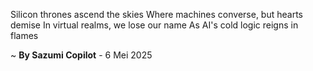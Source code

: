 Silicon thrones ascend the skies
Where machines converse, but hearts demise
In virtual realms, we lose our name
As AI's cold logic reigns in flames

~ <b>By Sazumi Copilot</b> - 6 Mei 2025